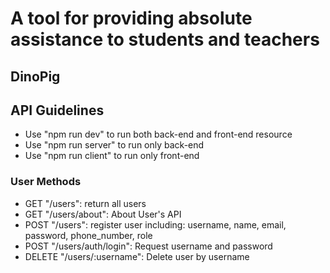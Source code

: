 <h1>A tool for providing absolute assistance to students and teachers</h1>
<h2>DinoPig</h2>
<h2>API Guidelines</h2>
<ul>
    <li>
        Use "npm run dev" to run both back-end and front-end resource
    </li>
    <li> Use "npm run server" to run only back-end</li>
    <li>Use "npm run client" to run only front-end</li>
</ul>
<h3>User Methods</h3>
    <ul>
        <li>GET "/users": return all users</li>
        <li>GET "/users/about": About User's API</li>
        <li>POST "/users": register user including: username, name, email, password, phone_number, role</li>
        <li>POST "/users/auth/login": Request username and password</li>
        <li>DELETE "/users/:username": Delete user by username</li>
    </ul>